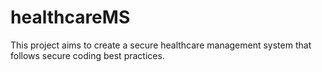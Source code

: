 # healthcareMS
This project aims to create a secure healthcare management system that follows secure coding best practices.

